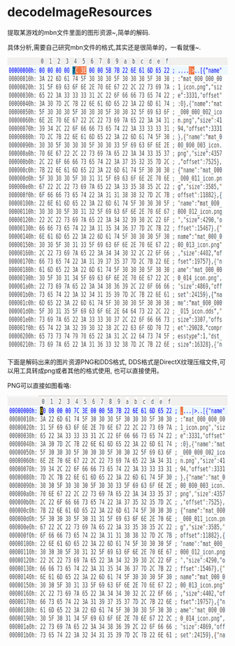 # decodeImageResources

提取某游戏的mbn文件里面的图形资源~,简单的解码.

具体分析,需要自己研究mbn文件的格式,其实还是很简单的，一看就懂~.

<img src="res/resources.png?raw=true" style="width:795px;height:669px;">

下面是解码出来的图片资源PNG和DDS格式,
DDS格式是DirectX纹理压缩文件,可以用工具转成png或者其他的格式使用,
也可以直接使用。

PNG可以直接如图看咯:

<img src="res/images.png?raw=true" style="width:786px;height:560px;">

